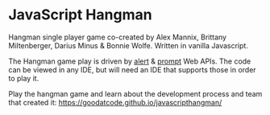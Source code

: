 # JavaScript Hangman
Hangman single player game co-created by Alex Mannix, Brittany Miltenberger, Darius Minus &amp; Bonnie Wolfe. Written in vanilla Javascript.

The Hangman game play is driven by [alert](https://developer.mozilla.org/en-US/docs/Web/API/Window/alert) & [prompt](https://developer.mozilla.org/en-US/docs/Web/API/Window/prompt) Web APIs.
The code can be viewed in any IDE, but will need an IDE that supports those in order to play it.

Play the hangman game and learn about the development process and team that created it:
https://goodatcode.github.io/javascripthangman/


